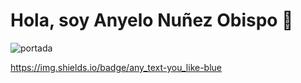 <h1>Hola, soy Anyelo Nuñez Obispo 👋</h1>

![portada]()

https://img.shields.io/badge/any_text-you_like-blue
